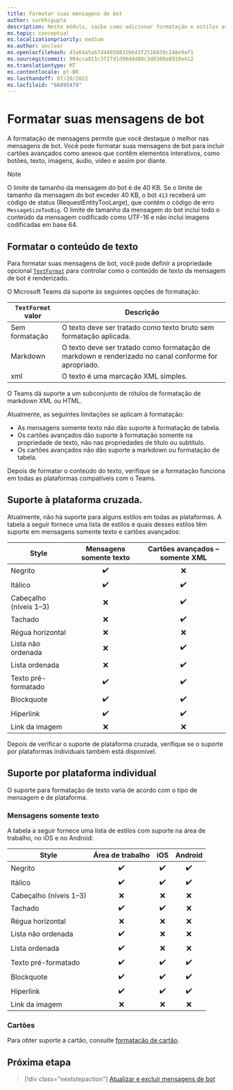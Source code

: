 ```yaml
---
title: Formatar suas mensagens de bot
author: surbhigupta
description: Neste módulo, saiba como adicionar formatação e estilos avançados às suas mensagens de bot, como tachado, lista ordenada e não ordenada, hiperlink, link de imagem e muito mais.
ms.topic: conceptual
ms.localizationpriority: medium
ms.author: anclear
ms.openlocfilehash: 43a64a5ab7d44058831b643f2516839c248e9af1
ms.sourcegitcommit: 904cca011c3f27d1d90ddd80c3d0300a8918e412
ms.translationtype: MT
ms.contentlocale: pt-BR
ms.lasthandoff: 07/20/2022
ms.locfileid: "66895479"
---
```

# <a name="format-your-bot-messages"></a>Formatar suas mensagens de bot

A formatação de mensagens permite que você destaque o melhor nas mensagens de bot. Você pode formatar suas mensagens de bot para incluir cartões avançados como anexos que contêm elementos interativos, como botões, texto, imagens, áudio, vídeo e assim por diante.

> [!NOTE]
> O limite de tamanho da mensagem do bot é de 40 KB. Se o limite de tamanho da mensagem do bot exceder 40 KB, o bot `413` receberá um código de status (RequestEntityTooLarge), que contém o código de erro `MessageSizeTooBig`. O limite de tamanho da mensagem do bot inclui todo o conteúdo da mensagem codificado como UTF-16 e não inclui imagens codificadas em base 64.

## <a name="format-text-content"></a>Formatar o conteúdo de texto

Para formatar suas mensagens de bot, você pode definir a propriedade opcional [`TextFormat`](/bot-framework/dotnet/bot-builder-dotnet-create-messages#customizing-a-message) para controlar como o conteúdo de texto da mensagem de bot é renderizado.

O Microsoft Teams dá suporte às seguintes opções de formatação:

| `TextFormat` valor | Descrição |
| --- | --- |
| Sem formatação | O texto deve ser tratado como texto bruto sem formatação aplicada.|
| Markdown | O texto deve ser tratado como formatação de markdown e renderizado no canal conforme for apropriado. |
| xml | O texto é uma marcação XML simples. |

O Teams dá suporte a um subconjunto de rótulos de formatação de markdown XML ou HTML.

Atualmente, as seguintes limitações se aplicam à formatação:

* As mensagens somente texto não dão suporte à formatação de tabela.
* Os cartões avançados dão suporte à formatação somente na propriedade de texto, não nas propriedades de título ou subtítulo.
* Os cartões avançados não dão suporte a markdown ou formatação de tabela.

Depois de formatar o conteúdo do texto, verifique se a formatação funciona em todas as plataformas compatíveis com o Teams.

## <a name="cross-platform-support"></a>Suporte à plataforma cruzada.

Atualmente, não há suporte para alguns estilos em todas as plataformas. A tabela a seguir fornece uma lista de estilos e quais desses estilos têm suporte em mensagens somente texto e cartões avançados:

| Style                     | Mensagens somente texto | Cartões avançados – somente XML |
| ---                       | :---: | :---: |
| Negrito                      | ✔️️ | ❌ |
| Itálico                    | ✔️ | ✔️ |
| Cabeçalho (níveis 1&ndash;3) | ❌ | ✔️ |
| Tachado             | ❌ | ✔️ |
| Régua horizontal           | ❌ | ❌ |
| Lista não ordenada            | ❌ | ✔️ |
| Lista ordenada              | ❌ | ✔️ |
| Texto pré-formatado         | ✔️ | ✔️ |
| Blockquote                | ✔️ | ✔️ |
| Hiperlink                 | ✔️ | ✔️ |
| Link da imagem                | ❌ | ❌ |

Depois de verificar o suporte de plataforma cruzada, verifique se o suporte por plataformas individuais também está disponível.

## <a name="support-by-individual-platform"></a>Suporte por plataforma individual

O suporte para formatação de texto varia de acordo com o tipo de mensagem e de plataforma.

### <a name="text-only-messages"></a>Mensagens somente texto

A tabela a seguir fornece uma lista de estilos com suporte na área de trabalho, no iOS e no Android:

| Style                     | Área de trabalho | iOS | Android |
| ---                       | :---: | :---: | :---: |
| Negrito                      | ✔️ | ✔️ | ✔️ |
| Itálico                    | ✔️ | ✔️ | ✔️ |
| Cabeçalho (níveis 1&ndash;3) | ❌ | ❌ | ❌ |
| Tachado             | ✔️ | ✔️ | ❌ |
| Régua horizontal           | ❌ | ❌ | ❌ |
| Lista não ordenada            | ✔️ | ❌ | ❌ |
| Lista ordenada              | ✔️ | ❌ | ❌ |
| Texto pré-formatado         | ✔️ | ✔️ | ✔️ |
| Blockquote                | ✔️ | ✔️ | ✔️ |
| Hiperlink                 | ✔️ | ✔️ | ✔️ |
| Link da imagem                | ❌ | ❌ | ❌ |

### <a name="cards"></a>Cartões

Para obter suporte a cartão, consulte [formatação de cartão](~/task-modules-and-cards/cards/cards-format.md).

## <a name="next-step"></a>Próxima etapa

> [!div class="nextstepaction"]
> [Atualizar e excluir mensagens de bot](~/bots/how-to/update-and-delete-bot-messages.md)
